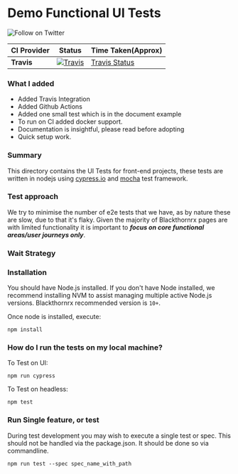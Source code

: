 # Demo Functional UI Tests

<p>
  <a href="https://twitter.com/intent/follow?screen_name=mad_pandey"><img align="left" src="https://img.shields.io/twitter/follow/mad_pandey.svg?style=social&label=Follow%20@mad_pandey" alt="Follow on Twitter"></a>
<br />
</p>



| **CI Provider**  | **Status** | **Time Taken(Approx)** |
| ------------- | ------------- |  ------------- |
| **Travis** | [![Travis](https://travis-ci.org/imsiddharth/demoCypress.svg)](https://travis-ci.org/imsiddharth/demoCypress) | [Travis Status](http://scribu.net/travis-stats/#imsiddharth/demoCypress/master)|



### What I added
  * Added Travis Integration 
  * Added Github Actions 
  * Added one small test which is in the document example
  * To run on CI added docker support.
  * Documentation is insightful, please read before adopting
  * Quick setup work. 

### Summary
This directory contains the UI Tests for front-end projects, these tests are written in nodejs using [cypress.io](https://www.cypress.io) and [mocha](https://mochajs.org/) test framework.

### Test approach 
We try to minimise the number of e2e tests that we have, as by nature these are slow, due to that it's flaky. Given the majority of Blackthornrx pages are with limited functionality it is important to ***focus on core functional areas/user journeys only***.


### Wait Strategy

### Installation
You should have Node.js installed. If you don't have Node installed, we recommend installing NVM to assist managing multiple active Node.js versions.
Blackthornrx recommended version is `10+`.
    
Once node is installed, execute:   

    npm install

### How do I run the tests on my local machine?

To Test on UI:
 
    npm run cypress

To Test on headless:
 
    npm test


### Run Single feature, or test
During test development you may wish to execute a single test or spec. This should not be handled via the package.json. It should be done so via commandline. 

    npm run test --spec spec_name_with_path